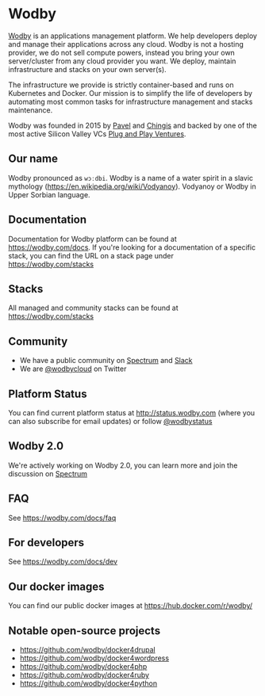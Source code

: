 # Wodby

[Wodby](https://wodby.com) is an applications management platform. We help developers deploy and manage their applications across any cloud. Wodby is not a hosting provider, we do not sell compute powers, instead you bring your own server/cluster from any cloud provider you want. We deploy, maintain infrastructure and stacks on your own server(s). 

The infrastructure we provide is strictly container-based and runs on Kubernetes and Docker. Our mission is to simplify the life of developers by automating most common tasks for infrastructure management and stacks maintenance. 

Wodby was founded in 2015 by [Pavel](https://github.com/PavelPrischepa) and [Chingis](https://github.com/csandanov) and backed by one of the most active Silicon Valley VCs [Plug and Play Ventures](https://www.plugandplaytechcenter.com/ventures).

## Our name

Wodby pronounced as `wɔːdbi`. Wodby is a name of a water spirit in a slavic mythology (https://en.wikipedia.org/wiki/Vodyanoy). Vodyanoy or Wodby in Upper Sorbian language.

## Documentation

Documentation for Wodby platform can be found at https://wodby.com/docs. If you're looking for a documentation of a specific stack, you can find the URL on a stack page under https://wodby.com/stacks

## Stacks

All managed and community stacks can be found at https://wodby.com/stacks

## Community

- We have a public community on [Spectrum](https://spectrum.chat/wodby) and [Slack](https://slack.wodby.com)
- We are [@wodbycloud](https://twitter.com/wodbycloud) on Twitter

## Platform Status

You can find current platform status at http://status.wodby.com (where you can also subscribe for email updates) or follow [@wodbystatus](https://twitter.com/wodbystatus)

## Wodby 2.0

We're actively working on Wodby 2.0, you can learn more and join the discussion on [Spectrum](https://spectrum.chat/wodby/general/were-building-wodby-2-0~9b327966-f125-4f9f-9276-cf2aa9f92bf6)

## FAQ

See https://wodby.com/docs/faq

## For developers

See https://wodby.com/docs/dev

## Our docker images

You can find our public docker images at https://hub.docker.com/r/wodby/

## Notable open-source projects

- https://github.com/wodby/docker4drupal
- https://github.com/wodby/docker4wordpress
- https://github.com/wodby/docker4php
- https://github.com/wodby/docker4ruby
- https://github.com/wodby/docker4python
